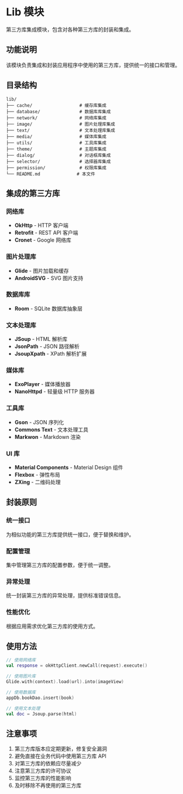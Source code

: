 # Lib 模块

第三方库集成模块，包含对各种第三方库的封装和集成。

## 功能说明

该模块负责集成和封装应用程序中使用的第三方库，提供统一的接口和管理。

## 目录结构

```
lib/
├── cache/                  # 缓存库集成
├── database/               # 数据库库集成
├── network/                # 网络库集成
├── image/                  # 图片处理库集成
├── text/                   # 文本处理库集成
├── media/                  # 媒体库集成
├── utils/                  # 工具库集成
├── theme/                  # 主题库集成
├── dialog/                 # 对话框库集成
├── selector/               # 选择器库集成
├── permission/             # 权限库集成
└── README.md              # 本文件
```

## 集成的第三方库

### 网络库
- **OkHttp** - HTTP 客户端
- **Retrofit** - REST API 客户端
- **Cronet** - Google 网络库

### 图片处理库
- **Glide** - 图片加载和缓存
- **AndroidSVG** - SVG 图片支持

### 数据库库
- **Room** - SQLite 数据库抽象层

### 文本处理库
- **JSoup** - HTML 解析库
- **JsonPath** - JSON 路径解析
- **JsoupXpath** - XPath 解析扩展

### 媒体库
- **ExoPlayer** - 媒体播放器
- **NanoHttpd** - 轻量级 HTTP 服务器

### 工具库
- **Gson** - JSON 序列化
- **Commons Text** - 文本处理工具
- **Markwon** - Markdown 渲染

### UI 库
- **Material Components** - Material Design 组件
- **Flexbox** - 弹性布局
- **ZXing** - 二维码处理

## 封装原则

### 统一接口
为相似功能的第三方库提供统一接口，便于替换和维护。

### 配置管理
集中管理第三方库的配置参数，便于统一调整。

### 异常处理
统一封装第三方库的异常处理，提供标准错误信息。

### 性能优化
根据应用需求优化第三方库的使用方式。

## 使用方法

```kotlin
// 使用网络库
val response = okHttpClient.newCall(request).execute()

// 使用图片库
Glide.with(context).load(url).into(imageView)

// 使用数据库
appDb.bookDao.insert(book)

// 使用文本处理
val doc = Jsoup.parse(html)
```

## 注意事项

1. 第三方库版本应定期更新，修复安全漏洞
2. 避免直接在业务代码中使用第三方库 API
3. 对第三方库的依赖应尽量减少
4. 注意第三方库的许可协议
5. 监控第三方库的性能影响
6. 及时移除不再使用的第三方库